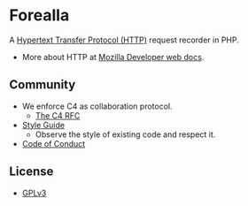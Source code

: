 # Forealla

A [Hypertext Transfer Protocol (HTTP)](https://en.wikipedia.org/wiki/Hypertext_Transfer_Protocol) request recorder in PHP.
- More about HTTP at [Mozilla Developer web docs](https://developer.mozilla.org/en-US/docs/Web/HTTP).

## Community

- We enforce C4 as collaboration protocol.
  - [The C4 RFC](https://rfc.zeromq.org/spec:42/C4)
- [Style Guide](STYLE-GUIDE.md)
  - Observe the style of existing code and respect it.
- [Code of Conduct](CODE-OF-CONDUCT.md)

## License

- [GPLv3](LICENSE)
